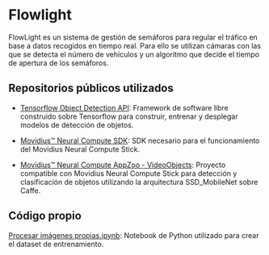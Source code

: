 # Flowlight

FlowLight es un sistema de gestión de semáforos para regular el tráfico en base a datos recogidos en tiempo real. Para ello se utilizan cámaras con las que se detecta el número de vehículos y un algoritmo que decide el tiempo de apertura de los semáforos.

## Repositorios públicos utilizados

* [Tensorflow Object Detection API](https://github.com/tensorflow/models/tree/master/research/object_detection): Framework de software libre construido sobre Tensorflow para construir, entrenar y desplegar modelos de detección de objetos.

* [Movidius™ Neural Compute SDK](https://github.com/movidius/ncsdk): SDK necesario para el funcionamiento del Movidius Neural Compute Stick.

* [Movidius™ Neural Compute AppZoo - VideoObjects](https://github.com/movidius/ncappzoo/tree/master/apps/video_objects): Proyecto compatible con Movidius Neural Compute Stick para detección y clasificación de objetos utilizando la arquitectura SSD_MobileNet sobre Caffe.

## Código propio
[Procesar imágenes propias.ipynb](https://github.com/parope23/Flowlight/blob/master/Procesar%20im%C3%A1genes%20propias.ipynb): Notebook de Python utilizado para crear el dataset de entrenamiento.
